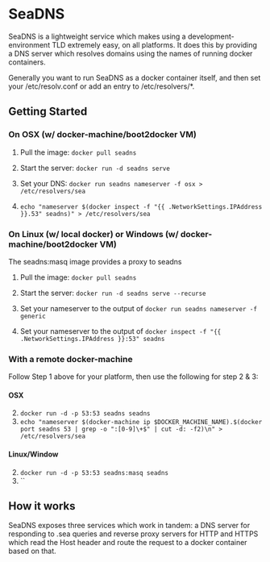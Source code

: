 # SeaDNS

SeaDNS is a lightweight service which makes using a development-environment TLD
extremely easy, on all platforms.  It does this by providing a DNS server which
resolves domains using the names of running docker containers.

Generally you want to run SeaDNS as a docker container itself, and then set your
/etc/resolv.conf or add an entry to /etc/resolvers/*.

## Getting Started

### On OSX (w/ docker-machine/boot2docker VM)

1. Pull the image: `docker pull seadns`
2. Start the server: `docker run -d seadns serve`
3. Set your DNS: `docker run seadns nameserver -f osx > /etc/resolvers/sea`


3. `echo "nameserver $(docker inspect -f "{{ .NetworkSettings.IPAddress }}.53" seadns)" > /etc/resolvers/sea`

### On Linux (w/ local docker) or Windows (w/ docker-machine/boot2docker VM)

The seadns:masq image provides a proxy to seadns

1. Pull the image: `docker pull seadns`
2. Start the server: `docker run -d seadns serve --recurse`
3. Set your nameserver to the output of `docker run seadns nameserver -f generic`


3. Set your nameserver to the output of `docker inspect -f "{{ .NetworkSettings.IPAddress }}:53" seadns`

### With a remote docker-machine
Follow Step 1 above for your platform, then use the following for step 2 & 3:

#### OSX

2. `docker run -d -p 53:53 seadns seadns`
3. `echo "nameserver $(docker-machine ip $DOCKER_MACHINE_NAME).$(docker port seadns 53 | grep -o ":[0-9]\+$" | cut -d: -f2)\n" > /etc/resolvers/sea`

#### Linux/Window

2. `docker run -d -p 53:53 seadns:masq seadns`
3. ``

## How it works

SeaDNS exposes three services which work in tandem: a DNS server for responding
to .sea queries and reverse proxy servers for HTTP and HTTPS which read the Host
header and route the request to a docker container based on that.
